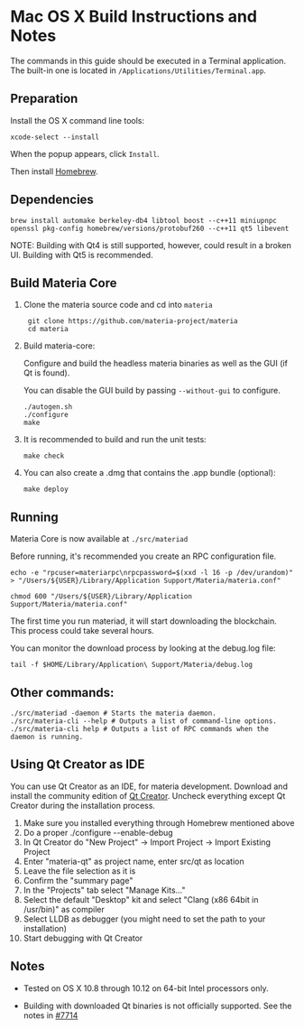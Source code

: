 Mac OS X Build Instructions and Notes
====================================
The commands in this guide should be executed in a Terminal application.
The built-in one is located in `/Applications/Utilities/Terminal.app`.

Preparation
-----------
Install the OS X command line tools:

`xcode-select --install`

When the popup appears, click `Install`.

Then install [Homebrew](http://brew.sh).

Dependencies
----------------------

    brew install automake berkeley-db4 libtool boost --c++11 miniupnpc openssl pkg-config homebrew/versions/protobuf260 --c++11 qt5 libevent

NOTE: Building with Qt4 is still supported, however, could result in a broken UI. Building with Qt5 is recommended.

Build Materia Core
------------------------

1. Clone the materia source code and cd into `materia`

        git clone https://github.com/materia-project/materia
        cd materia

2.  Build materia-core:

    Configure and build the headless materia binaries as well as the GUI (if Qt is found).

    You can disable the GUI build by passing `--without-gui` to configure.

        ./autogen.sh
        ./configure
        make

3.  It is recommended to build and run the unit tests:

        make check

4.  You can also create a .dmg that contains the .app bundle (optional):

        make deploy

Running
-------

Materia Core is now available at `./src/materiad`

Before running, it's recommended you create an RPC configuration file.

    echo -e "rpcuser=materiarpc\nrpcpassword=$(xxd -l 16 -p /dev/urandom)" > "/Users/${USER}/Library/Application Support/Materia/materia.conf"

    chmod 600 "/Users/${USER}/Library/Application Support/Materia/materia.conf"

The first time you run materiad, it will start downloading the blockchain. This process could take several hours.

You can monitor the download process by looking at the debug.log file:

    tail -f $HOME/Library/Application\ Support/Materia/debug.log

Other commands:
-------

    ./src/materiad -daemon # Starts the materia daemon.
    ./src/materia-cli --help # Outputs a list of command-line options.
    ./src/materia-cli help # Outputs a list of RPC commands when the daemon is running.

Using Qt Creator as IDE
------------------------
You can use Qt Creator as an IDE, for materia development.
Download and install the community edition of [Qt Creator](https://www.qt.io/download/).
Uncheck everything except Qt Creator during the installation process.

1. Make sure you installed everything through Homebrew mentioned above
2. Do a proper ./configure --enable-debug
3. In Qt Creator do "New Project" -> Import Project -> Import Existing Project
4. Enter "materia-qt" as project name, enter src/qt as location
5. Leave the file selection as it is
6. Confirm the "summary page"
7. In the "Projects" tab select "Manage Kits..."
8. Select the default "Desktop" kit and select "Clang (x86 64bit in /usr/bin)" as compiler
9. Select LLDB as debugger (you might need to set the path to your installation)
10. Start debugging with Qt Creator

Notes
-----

* Tested on OS X 10.8 through 10.12 on 64-bit Intel processors only.

* Building with downloaded Qt binaries is not officially supported. See the notes in [#7714](https://github.com/materia/materia/issues/7714)
